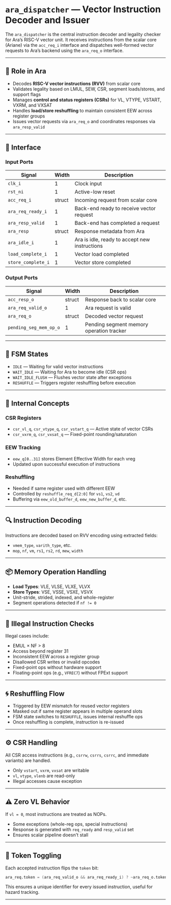 
# `ara_dispatcher` — Vector Instruction Decoder and Issuer

The `ara_dispatcher` is the central instruction decoder and legality checker for Ara’s RISC-V vector unit. It receives instructions from the scalar core (Ariane) via the `acc_req_i` interface and dispatches well-formed vector requests to Ara’s backend using the `ara_req_o` interface.

---

## 🧭 Role in Ara

- Decodes **RISC-V vector instructions (RVV)** from scalar core
- Validates legality based on LMUL, SEW, CSR, segment loads/stores, and support flags
- Manages **control and status registers (CSRs)** for VL, VTYPE, VSTART, VXRM, and VXSAT
- Handles **load/store reshuffling** to maintain consistent EEW across register groups
- Issues vector requests via `ara_req_o` and coordinates responses via `ara_resp_valid`

---

## 🔌 Interface

### Input Ports
| Signal              | Width     | Description |
|---------------------|-----------|-------------|
| `clk_i`             | 1         | Clock input |
| `rst_ni`            | 1         | Active-low reset |
| `acc_req_i`         | struct    | Incoming request from scalar core |
| `ara_req_ready_i`   | 1         | Back-end ready to receive vector request |
| `ara_resp_valid`    | 1         | Back-end has completed a request |
| `ara_resp`          | struct    | Response metadata from Ara |
| `ara_idle_i`        | 1         | Ara is idle, ready to accept new instructions |
| `load_complete_i`   | 1         | Vector load completed |
| `store_complete_i`  | 1         | Vector store completed |

### Output Ports
| Signal              | Width     | Description |
|---------------------|-----------|-------------|
| `acc_resp_o`        | struct    | Response back to scalar core |
| `ara_req_valid_o`   | 1         | Ara request is valid |
| `ara_req_o`         | struct    | Decoded vector request |
| `pending_seg_mem_op_o` | 1     | Pending segment memory operation tracker |

---

## 🔁 FSM States

- `IDLE` — Waiting for valid vector instructions
- `WAIT_IDLE` — Waiting for Ara to become idle (CSR ops)
- `WAIT_IDLE_FLUSH` — Flushes vector state after exceptions
- `RESHUFFLE` — Triggers register reshuffling before execution

---

## 🧠 Internal Concepts

### CSR Registers
- `csr_vl_q`, `csr_vtype_q`, `csr_vstart_q` — Active state of vector CSRs
- `csr_vxrm_q`, `csr_vxsat_q` — Fixed-point rounding/saturation

### EEW Tracking
- `eew_q[0..31]` stores Element Effective Width for each vreg
- Updated upon successful execution of instructions

### Reshuffling
- Needed if same register used with different EEW
- Controlled by `reshuffle_req_d[2:0]` for `vs1`, `vs2`, `vd`
- Buffering via `eew_old_buffer_d`, `eew_new_buffer_d`, etc.

---

## 🔍 Instruction Decoding

Instructions are decoded based on RVV encoding using extracted fields:
- `vmem_type`, `varith_type`, etc.
- `mop`, `nf`, `vm`, `rs1`, `rs2`, `rd`, `mew`, `width`

---

## 📦 Memory Operation Handling

- **Load Types**: VLE, VLSE, VLXE, VLVX
- **Store Types**: VSE, VSSE, VSXE, VSVX
- Unit-stride, strided, indexed, and whole-register
- Segment operations detected if `nf != 0`

---

## 🚨 Illegal Instruction Checks

Illegal cases include:
- EMUL × NF > 8
- Access beyond register 31
- Inconsistent EEW across a register group
- Disallowed CSR writes or invalid opcodes
- Fixed-point ops without hardware support
- Floating-point ops (e.g., `VFREC7`) without FPExt support

---

## 🌀 Reshuffling Flow

- Triggered by EEW mismatch for reused vector registers
- Masked out if same register appears in multiple operand slots
- FSM state switches to `RESHUFFLE`, issues internal reshuffle ops
- Once reshuffling is complete, instruction is re-issued

---

## ⚙️ CSR Handling

All CSR access instructions (e.g., `csrrw`, `csrrs`, `csrrc`, and immediate variants) are handled.
- Only `vstart`, `vxrm`, `vxsat` are writable
- `vl`, `vtype`, `vlenb` are read-only
- Illegal accesses cause exception

---

## ⚠️ Zero VL Behavior

If `vl = 0`, most instructions are treated as NOPs.
- Some exceptions (whole-reg ops, special instructions)
- Response is generated with `req_ready` and `resp_valid` set
- Ensures scalar pipeline doesn't stall

---

## 🔄 Token Toggling

Each accepted instruction flips the `token` bit:
```verilog
ara_req.token = (ara_req_valid_o && ara_req_ready_i) ? ~ara_req_o.token : ara_req_o.token;
```
This ensures a unique identifier for every issued instruction, useful for hazard tracking.

---